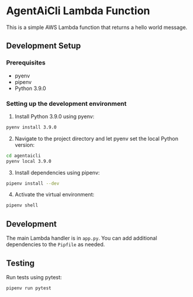 # AgentAiCli Lambda Function

This is a simple AWS Lambda function that returns a hello world message.

## Development Setup

### Prerequisites

- pyenv
- pipenv
- Python 3.9.0

### Setting up the development environment

1. Install Python 3.9.0 using pyenv:
```bash
pyenv install 3.9.0
```

2. Navigate to the project directory and let pyenv set the local Python version:
```bash
cd agentaicli
pyenv local 3.9.0
```

3. Install dependencies using pipenv:
```bash
pipenv install --dev
```

4. Activate the virtual environment:
```bash
pipenv shell
```

## Development

The main Lambda handler is in `app.py`. You can add additional dependencies to the `Pipfile` as needed.

## Testing

Run tests using pytest:
```bash
pipenv run pytest
``` 